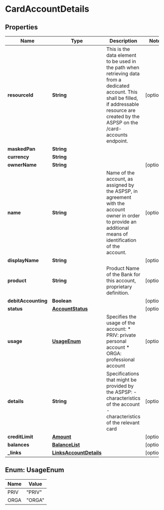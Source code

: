 # CardAccountDetails

## Properties
Name | Type | Description | Notes
------------ | ------------- | ------------- | -------------
**resourceId** | **String** | This is the data element to be used in the path when retrieving data from a dedicated account. This shall be filled, if addressable resource are created by the ASPSP on the /card-accounts endpoint.  |  [optional]
**maskedPan** | **String** |  | 
**currency** | **String** |  | 
**ownerName** | **String** |  |  [optional]
**name** | **String** | Name of the account, as assigned by the ASPSP,  in agreement with the account owner in order to provide an additional means of identification of the account.  |  [optional]
**displayName** | **String** |  |  [optional]
**product** | **String** | Product Name of the Bank for this account, proprietary definition.  |  [optional]
**debitAccounting** | **Boolean** |  |  [optional]
**status** | [**AccountStatus**](AccountStatus.md) |  |  [optional]
**usage** | [**UsageEnum**](#UsageEnum) | Specifies the usage of the account:   * PRIV: private personal account   * ORGA: professional account  |  [optional]
**details** | **String** | Specifications that might be provided by the ASPSP:   - characteristics of the account   - characteristics of the relevant card  |  [optional]
**creditLimit** | [**Amount**](Amount.md) |  |  [optional]
**balances** | [**BalanceList**](BalanceList.md) |  |  [optional]
**_links** | [**LinksAccountDetails**](LinksAccountDetails.md) |  |  [optional]

<a name="UsageEnum"></a>
## Enum: UsageEnum
Name | Value
---- | -----
PRIV | &quot;PRIV&quot;
ORGA | &quot;ORGA&quot;
